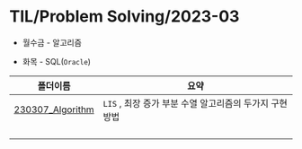 # TIL/Problem Solving/2023-03

- 월수금 - 알고리즘

- 화목 - SQL(`Oracle`)

| 폴더이름                                                                                                      | 요약                                  |
| --------------------------------------------------------------------------------------------------------- | ----------------------------------- |
| [230307_Algorithm](https://github.com/seho27060/TIL/tree/master/Problem-Sovling/2023-03/230306_Algorithm) | `LIS` , 최장 증가 부분 수열 알고리즘의 두가지 구현 방법 |
|                                                                                                           |                                     |
|                                                                                                           |                                     |
|                                                                                                           |                                     |
|                                                                                                           |                                     |
